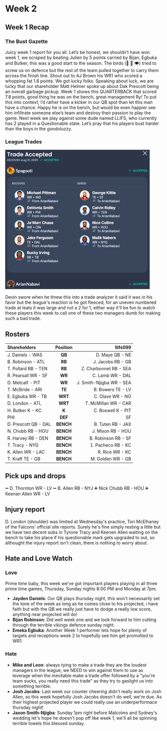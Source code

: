 # Week 2

## Week 1 Recap

### The Bust Gazette

Juicy week 1 report for you all. Let’s be honest, we shouldn’t have won week 1, we scraped by beating Julien by 5 points carried by Bijan, Egbuka and Butker, this was a good start to the season. The birds (:horse: :poop: :plate_with_cutlery:) tried to screw us on defence but the rest of the team pulled together to carry them across the finish line. Shout out to AJ Brown his WR1 who scored a whopping fat 1.8 points. We got lucky folks.
Speaking about luck, we are lucky that our shareholder Matt Helmer spoke up about Dak Prescott being an overall garbage pickup. Week 1 shows this QUARTERBACK that scored 7.8 points, good thing he was on the bench, great management Ry! To put this into context, I’d rather have a kicker in our QB spot than let this man have a chance. Happy he is on the bench, but would be even happier see him infiltrate someone else’s team and destroy their passion to play the game.
Next week we play against some dude named LLIFS, who currently has 2 played in a Questionable state. Let’s pray that his players bust harder than the boys in the gondoluzzy.

### League Trades

![week1trade](../images/week2trade.png ":class=image")

Devin swore when he threw this into a trade analyzer it said it was in his favor but the league's reaction is he got fleeced, for an uneven numbered trade at leats it was large and not a 2 for 1, either way it'll be fun to watch these players this week to call one of these two managers dumb for making such a bad trade.

## Rosters

| **Shareholders**     | **Position** |             **llifs099** |
| :------------------- | :----------: | -----------------------: |
| J. Daniels - WAS     |    **QB**    |          D. Maye QB - NE |
| B. Robinson - ATL    |    **RB**    |        J. Jacobs RB - GB |
| T. Pollard RB - TEN  |    **RB**    |   Z. Charbonnet RB - SEA |
| R. Pearsall WR - SF  |    **WR**    |         C. Lamb WR - DAL |
| D. Metcalf - PIT     |    **WR**    | J. Smith-Njigba WR - SEA |
| T. McBride - ARI     |    **TE**    |        B. Bowers TE - LV |
| E. Egbuka WR - TB    |   **WRT**    |         C. Olave WR - NO |
| D. London - ATL      |   **WRT**    |     T. McMillan WR - CAR |
| H. Butker K - KC     |    **K**     |       C. Boswell K - PIT |
| PHI                  |   **DEF**    |                       SF |
| D. Prescott QB - DAL |  **BENCH**   |        B. Tuten RB - JAX |
| N. Chubb RB - HOU    |  **BENCH**   |        J. Mixon RB - HOU |
| R. Harvey RB - DEN   |  **BENCH**   |      B. Robinson RB - SF |
| T. Tracy - NYG       |  **BENCH**   |       1. Pacheco RB - KC |
| K. Allen WR - LAC    |  **BENCH**   |          R. Rice WR - KC |
| T. Kraft TE - GB     |  **BENCH**   |        M. Golden WR - GB |

## Pick ups and drops

:heavy_minus_sign: D. Thornton WR - LV
:heavy_minus_sign: B. Allen RB - NYJ
:heavy_plus_sign: Nick Chubb RB - HOU
:heavy_plus_sign: Keenan Allen WR - LV

## Injury report

D. London (shoulder) was limited at Wednesday's practice, Tori McElhaney of the Falcons' official site reports. Surely he's fine simply resting a little but we have two decent subs in Tyrone Tracy and Keenen Allen waiting on the bench to take his place if his questionable mark gets upgraded to out, so althought the injury report isn't clean, there is nothing to worry about.

## Hate and Love Watch

### Love

Prime time baby, this week we've got important players playing in all three prime time games, Thursday, Sunday nights 8:00 PM and Monday at 7pm.

-   **Jayden Daniels**: Our QB plays thursday night, this won't necessarily set the tone of the week as long as he comes close to his projected, i have faith but with the QB we really just have to dodge a really low score, anything near projected will do!
-   **Bijan Robinson**: Did well week one and we look forward to him cutting through the terrible vikings defence sunday night.
-   **Emeka Egbuka**: Another Week 1 performer lets hope for plenty of targets and receptions week 2 to hopefully see him get promotted to WR1.

### Hate

-   **Mike and Leon**: always tying to make a trade they are the loudest managers in the league, we NEED to win against them to use as leverage when the inevitable make a trade offer followed by a "you're team sucks, you really need this trade" as they try to gaslight us into something terrible.
-   **Josh Jacobs**: Last week our counter cheering didn't really work on Josh Allen, so this week hopefully Josh Jacobs doesn't do well, we're due. As their highest projected player we could really use an underperformace thursday night!
-   **Jaxon Smith-Njigba**: Sunday 1pm right before Malcolms and Sydney's wedding let's hope he doesn't pop off like week 1, we'll all be spinning terrible towels this blessed sunday.
